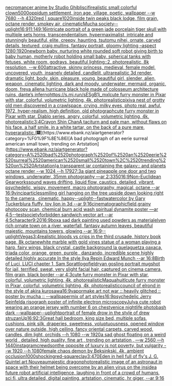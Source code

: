 [necromancer anime by Studio Ghibli](https://www.ebank.nz/aiartgenerator?category=necromancer%2520anime%2520by%2520Studio%2520Ghibli)[scifi](https://www.ebank.nz/aiartgenerator?category=scifi)[realistic small colorful clown](https://www.ebank.nz/aiartgenerator?category=realistic%2520small%2520colorful%2520clown)[5000](https://www.ebank.nz/aiartgenerator?category=5000)[oppidum settlement, iron age, village, poetic, wallpaper --w 7680 --h 4320](https://www.ebank.nz/aiartgenerator?category=oppidum%2520settlement%2C%2520iron%2520age%2C%2520village%2C%2520poetic%2C%2520wallpaper%2520--w%25207680%2520--h%25204320)[red | square](https://www.ebank.nz/aiartgenerator?category=red%2520%7C%2520square)[1020](https://www.ebank.nz/aiartgenerator?category=1020)[inside twin peaks black lodge, film grain, octane render, smokey air, cinematic](https://www.ebank.nz/aiartgenerator?category=inside%2520twin%2520peaks%2520black%2520lodge%2C%2520film%2520grain%2C%2520octane%2520render%2C%2520smokey%2520air%2C%2520cinematic)[Mucha,](https://www.ebank.nz/aiartgenerator?category=Mucha%2C)[society](https://www.ebank.nz/aiartgenerator?category=society)[--uplight](https://www.ebank.nz/aiartgenerator?category=--uplight)[16:9](https://www.ebank.nz/aiartgenerator?category=16%3A9)[11:14](https://www.ebank.nz/aiartgenerator?category=11%3A14)[9:16](https://www.ebank.nz/aiartgenerator?category=9%3A16)[intricate portrait of a green jade porcelain tiger skull with multiple sets horns, transcendentalism, hypermaximalist, intricate and stunningly beautiful, elite, creepy, haunting, tsutomu nihei, ornate, carved details, textured, craig mullins, fantasy portrait, gloomy lighting –aspect 1280:1920](https://www.ebank.nz/aiartgenerator?category=intricate%2520portrait%2520of%2520a%2520green%2520jade%2520porcelain%2520tiger%2520skull%2520with%2520multiple%2520sets%2520horns%2C%2520transcendentalism%2C%2520hypermaximalist%2C%2520intricate%2520and%2520stunningly%2520beautiful%2C%2520elite%2C%2520creepy%2C%2520haunting%2C%2520tsutomu%2520nihei%2C%2520ornate%2C%2520carved%2520details%2C%2520textured%2C%2520craig%2520mullins%2C%2520fantasy%2520portrait%2C%2520gloomy%2520lighting%2520%E2%80%93aspect%25201280%3A1920)[newborn baby, nurturing white rounded soft robot giving birth to baby human, motherly robot holding small baby, spherical tanks with fetuses, white room, godrays, beautiful lighting::2, photorealistic, 8k resolution, --w 600](https://www.ebank.nz/aiartgenerator?category=newborn%2520baby%2C%2520nurturing%2520white%2520rounded%2520soft%2520robot%2520giving%2520birth%2520to%2520baby%2520human%2C%2520motherly%2520robot%2520holding%2520small%2520baby%2C%2520spherical%2520tanks%2520with%2520fetuses%2C%2520white%2520room%2C%2520godrays%2C%2520beautiful%2520lighting%3A%3A2%2C%2520photorealistic%2C%25208k%2520resolution%2C%2520--w%2520600)[attractive, skinny princess, medieval, female model, uncovered, youth, insanely detailed, candlelit, ultrarealistic 3d render, dramatic light, body, skin, pleasure, young, beautiful girl, slender, alien, weapon, cinematic lighting, dark and moody, underwater, mermaid, organic, doom, freya allen](https://www.ebank.nz/aiartgenerator?category=attractive%2C%2520skinny%2520princess%2C%2520medieval%2C%2520female%2520model%2C%2520uncovered%2C%2520youth%2C%2520insanely%2520detailed%2C%2520candlelit%2C%2520ultrarealistic%25203d%2520render%2C%2520dramatic%2520light%2C%2520body%2C%2520skin%2C%2520pleasure%2C%2520young%2C%2520beautiful%2520girl%2C%2520slender%2C%2520alien%2C%2520weapon%2C%2520cinematic%2520lighting%2C%2520dark%2520and%2520moody%2C%2520underwater%2C%2520mermaid%2C%2520organic%2C%2520doom%2C%2520freya%2520allen)[a hurricane black hole made of colosseum architecture ruins, dante’s inferno](https://www.ebank.nz/aiartgenerator?category=a%2520hurricane%2520black%2520hole%2520made%2520of%2520colosseum%2520architecture%2520ruins%2C%2520dante%E2%80%99s%2520inferno)[<https://s.mj.run/sESgB1j_mxI>](https://www.ebank.nz/aiartgenerator?category=%3Chttps%3A//s.mj.run/sESgB1j_mxI%3E)[cute furry monster in Pixar with star, colorful, volumetric lighting, 4k, photorealistic](https://www.ebank.nz/aiartgenerator?category=cute%2520furry%2520monster%2520in%2520Pixar%2520with%2520star%2C%2520colorful%2C%2520volumetric%2520lighting%2C%25204k%2C%2520photorealistic)[pixiv](https://www.ebank.nz/aiartgenerator?category=pixiv)[a nest of grotty old men discovered in a crawlspace, crying, milky eyes, photo real, awful, 1972, hyper-realism, high definition, old photograph](https://www.ebank.nz/aiartgenerator?category=a%2520nest%2520of%2520grotty%2520old%2520men%2520discovered%2520in%2520a%2520crawlspace%2C%2520crying%2C%2520milky%2520eyes%2C%2520photo%2520real%2C%2520awful%2C%25201972%2C%2520hyper-realism%2C%2520high%2520definition%2C%2520old%2520photograph)[cute furry monster in Pixar with star, Diablo series, angry, colorful, volumetric lighting, 4k, photorealistic](https://www.ebank.nz/aiartgenerator?category=cute%2520furry%2520monster%2520in%2520Pixar%2520with%2520star%2C%2520Diablo%2520series%2C%2520angry%2C%2520colorful%2C%2520volumetric%2520lighting%2C%25204k%2C%2520photorealistic)[3:4](https://www.ebank.nz/aiartgenerator?category=3%3A4)[Crayon Shin Chan](https://www.ebank.nz/aiartgenerator?category=Crayon%2520Shin%2520Chan)[A taciturn and pale man, without flaws on his face, a half smile, in a white tartar, on the back of a pure mare, hyperaralistic.](https://www.ebank.nz/aiartgenerator?category=A%2520taciturn%2520and%2520pale%2520man%2C%2520without%2520flaws%2520on%2520his%2520face%2C%2520a%2520half%2520smile%2C%2520in%2520a%2520white%2520tartar%2C%2520on%2520the%2520back%2520of%2520a%2520pure%2520mare%2C%2520hyperaralistic.)[🎆](https://www.ebank.nz/aiartgenerator?category=%F0%9F%8E%86)[A bad photograph of an eerie surreal american small town, trending on Artstation](https://www.ebank.nz/aiartgenerator?category=A%2520bad%2520photograph%2520of%2520an%2520eerie%2520surreal%2520american%2520small%2520town%2C%2520trending%2520on%2520Artstation)[a transparent jar containing the galaxy:: and planets octane render --w 1024 --h 1792](https://www.ebank.nz/aiartgenerator?category=a%2520transparent%2520jar%2520containing%2520the%2520galaxy%3A%3A%2520and%2520planets%2520octane%2520render%2520--w%25201024%2520--h%25201792)[7:3](https://www.ebank.nz/aiartgenerator?category=7%3A3)[a giant pineapple one door and two windows, underwater, 35mm photography —ar 2:3](https://www.ebank.nz/aiartgenerator?category=a%2520giant%2520pineapple%2520one%2520door%2520and%2520two%2520windows%2C%2520underwater%2C%252035mm%2520photography%2520%E2%80%94ar%25202%3A3)[350](https://www.ebank.nz/aiartgenerator?category=350)[16:9](https://www.ebank.nz/aiartgenerator?category=16%3A9)[Non-Euclidean Gearworks](https://www.ebank.nz/aiartgenerator?category=Non-Euclidean%2520Gearworks)[sound waves drifting, liquid flow, caustics, detailed, vibrant, psychedelic, wispy, movement, macro photography, magical, octane --ar 16:9](https://www.ebank.nz/aiartgenerator?category=sound%2520waves%2520drifting%2C%2520liquid%2520flow%2C%2520caustics%2C%2520detailed%2C%2520vibrant%2C%2520psychedelic%2C%2520wispy%2C%2520movement%2C%2520macro%2520photography%2C%2520magical%2C%2520octane%2520--ar%252016%3A9)[vinci](https://www.ebank.nz/aiartgenerator?category=vinci)[particles](https://www.ebank.nz/aiartgenerator?category=particles)[smiling girl hanging on the tree upside down looking right to the camera , cinematic, happy](https://www.ebank.nz/aiartgenerator?category=smiling%2520girl%2520hanging%2520on%2520the%2520tree%2520upside%2520down%2520looking%2520right%2520to%2520the%2520camera%2520%2C%2520cinematic%2C%2520happy)[--uplight](https://www.ebank.nz/aiartgenerator?category=--uplight)[--fast](https://www.ebank.nz/aiartgenerator?category=--fast)[watercolor by Gary Tucker](https://www.ebank.nz/aiartgenerator?category=watercolor%2520by%2520Gary%2520Tucker)[blur](https://www.ebank.nz/aiartgenerator?category=blur)[a fluffy, toy lion in 3d --ar 9:16](https://www.ebank.nz/aiartgenerator?category=a%2520fluffy%2C%2520toy%2520lion%2520in%25203d%2520--ar%25209%3A16)[cinematographic](https://www.ebank.nz/aiartgenerator?category=cinematographic)[field,](https://www.ebank.nz/aiartgenerator?category=field%2C)[grainy photocopy scan, chemical burn acid wash spiritual dynamite poster —ar 4:5](https://www.ebank.nz/aiartgenerator?category=grainy%2520photocopy%2520scan%2C%2520chemical%2520burn%2520acid%2520wash%2520spiritual%2520dynamite%2520poster%2520%E2%80%94ar%25204%3A5)[--test](https://www.ebank.nz/aiartgenerator?category=--test)[society](https://www.ebank.nz/aiartgenerator?category=society)[forbidden sandwich vector art --ar 4:5](https://www.ebank.nz/aiartgenerator?category=forbidden%2520sandwich%2520vector%2520art%2520--ar%25204%3A5)[character](https://www.ebank.nz/aiartgenerator?category=character)[9:20](https://www.ebank.nz/aiartgenerator?category=9%3A20)[16:9](https://www.ebank.nz/aiartgenerator?category=16%3A9)[box](https://www.ebank.nz/aiartgenerator?category=box)[a sad dark painting used powders as material](https://www.ebank.nz/aiartgenerator?category=a%2520sad%2520dark%2520painting%2520used%2520powders%2520as%2520material)[elven rich ornate town on a river, waterfall, fantasy autumn leaves, beautiful majestic, mountains towers, glowing --ar 16:9](https://www.ebank.nz/aiartgenerator?category=elven%2520rich%2520ornate%2520town%2520on%2520a%2520river%2C%2520waterfall%2C%2520fantasy%2520autumn%2520leaves%2C%2520beautiful%2520majestic%2C%2520mountains%2520towers%2C%2520glowing%2520--ar%252016%3A9)[--uplight](https://www.ebank.nz/aiartgenerator?category=--uplight)[Vegas](https://www.ebank.nz/aiartgenerator?category=Vegas)[3:4](https://www.ebank.nz/aiartgenerator?category=3%3A4)[realistic,](https://www.ebank.nz/aiartgenerator?category=realistic%2C)[bloods vs crips in the third crusade, history book page, 8k octane](https://www.ebank.nz/aiartgenerator?category=bloods%2520vs%2520crips%2520in%2520the%2520third%2520crusade%2C%2520history%2520book%2520page%2C%25208k%2520octane)[white marble with gold vines statue of a woman playing a harp, fairy wings, black crystal, castle background la guelaguetza oaxaca, triada color, orange, green, purple,, danzando, incredible scene highly detailed highly accurate In the style Ilya Repin Edward Munch --ar 16:8](https://www.ebank.nz/aiartgenerator?category=white%2520marble%2520with%2520gold%2520vines%2520statue%2520of%2520a%2520woman%2520playing%2520a%2520harp%2C%2520fairy%2520wings%2C%2520black%2520crystal%2C%2520castle%2520background%2520la%2520guelaguetza%2520oaxaca%2C%2520triada%2520color%2C%2520orange%2C%2520green%2C%2520purple%2C%2C%2520danzando%2C%2520incredible%2520scene%2520highly%2520detailed%2520highly%2520accurate%2520In%2520the%2520style%2520Ilya%2520Repin%2520Edward%2520Munch%2520--ar%252016%3A8)[Birth of Luci, LUCI chapter 1, Sam Spratt](https://www.ebank.nz/aiartgenerator?category=Birth%2520of%2520Luci%2C%2520LUCI%2520chapter%25201%2C%2520Sam%2520Spratt)[logo](https://www.ebank.nz/aiartgenerator?category=logo)[field](https://www.ebank.nz/aiartgenerator?category=field)[ryan gosling portrait mugshot for jail, terrified, sweat, very slight facial hair, captured on cinema camera, film grain, black border --ar 4:3](https://www.ebank.nz/aiartgenerator?category=ryan%2520gosling%2520portrait%2520mugshot%2520for%2520jail%2C%2520terrified%2C%2520sweat%2C%2520very%2520slight%2520facial%2520hair%2C%2520captured%2520on%2520cinema%2520camera%2C%2520film%2520grain%2C%2520black%2520border%2520--ar%25204%3A3)[cute furry monster in Pixar with star, colorful, volumetric lighting, 4k, photorealistic](https://www.ebank.nz/aiartgenerator?category=cute%2520furry%2520monster%2520in%2520Pixar%2520with%2520star%2C%2520colorful%2C%2520volumetric%2520lighting%2C%25204k%2C%2520photorealistic)[Maquahuitl](https://www.ebank.nz/aiartgenerator?category=Maquahuitl)[cute furry monster in Pixar, colorful, volumetric lighting, 4k, photorealistic](https://www.ebank.nz/aiartgenerator?category=cute%2520furry%2520monster%2520in%2520Pixar%2C%2520colorful%2C%2520volumetric%2520lighting%2C%25204k%2C%2520photorealistic)[council of elrond in the style of akira kurosawa](https://www.ebank.nz/aiartgenerator?category=council%2520of%2520elrond%2520in%2520the%2520style%2520of%2520akira%2520kurosawa)[16:9](https://www.ebank.nz/aiartgenerator?category=16%3A9)[vapor](https://www.ebank.nz/aiartgenerator?category=vapor)[make art not war :: heavily glitched :: poster by mucha :: --wallpaper](https://www.ebank.nz/aiartgenerator?category=make%2520art%2520not%2520war%2520%3A%3A%2520heavily%2520glitched%2520%3A%3A%2520poster%2520by%2520mucha%2520%3A%3A%2520--wallpaper)[mix of art styles](https://www.ebank.nz/aiartgenerator?category=mix%2520of%2520art%2520styles)[16:9](https://www.ebank.nz/aiartgenerator?category=16%3A9)[psychedelic Jerry Seinfeld](https://www.ebank.nz/aiartgenerator?category=psychedelic%2520Jerry%2520Seinfeld)[a risograph poster of infinite electron microscopy](https://www.ebank.nz/aiartgenerator?category=a%2520risograph%2520poster%2520of%2520infinite%2520electron%2520microscopy)[July](https://www.ebank.nz/aiartgenerator?category=July)[a cute robot wearing an orange jersey with number 6 on chest](https://www.ebank.nz/aiartgenerator?category=a%2520cute%2520robot%2520wearing%2520an%2520orange%2520jersey%2520with%2520number%25206%2520on%2520chest)[venice nightlife photobash dark --wallpaper](https://www.ebank.nz/aiartgenerator?category=venice%2520nightlife%2520photobash%2520dark%2520--wallpaper)[--uplight](https://www.ebank.nz/aiartgenerator?category=--uplight)[portrait of female drow in the style of drew struzan](https://www.ebank.nz/aiartgenerator?category=portrait%2520of%2520female%2520drow%2520in%2520the%2520style%2520of%2520drew%2520struzan)[Up](https://www.ebank.nz/aiartgenerator?category=Up)[16:9](https://www.ebank.nz/aiartgenerator?category=16%3A9)[2:3](https://www.ebank.nz/aiartgenerator?category=2%3A3)[Great hall bedroom, king size bed, multiple sofas, cushions, pink silk, draperies, sweetness, voluptuousness, opened window over nature outside, high ceiling, fancy oriental carpets, carved wood, candles, dim light, orchids --h 1080 --w 1920](https://www.ebank.nz/aiartgenerator?category=Great%2520hall%2520bedroom%2C%2520king%2520size%2520bed%2C%2520multiple%2520sofas%2C%2520cushions%2C%2520pink%2520silk%2C%2520draperies%2C%2520sweetness%2C%2520voluptuousness%2C%2520opened%2520window%2520over%2520nature%2520outside%2C%2520high%2520ceiling%2C%2520fancy%2520oriental%2520carpets%2C%2520carved%2520wood%2C%2520candles%2C%2520dim%2520light%2C%2520orchids%2520--h%25201080%2520--w%25201920)[a sad ghost floating on a weird world , detailed, high quality, fine art , trending on artstation , —w 2560 —h 1440](https://www.ebank.nz/aiartgenerator?category=a%2520sad%2520ghost%2520floating%2520on%2520a%2520weird%2520world%2520%2C%2520detailed%2C%2520high%2520quality%2C%2520fine%2520art%2520%2C%2520trending%2520on%2520artstation%2520%2C%2520%E2%80%94w%25202560%2520%E2%80%94h%25201440)[instagram](https://www.ebank.nz/aiartgenerator?category=instagram)[crewdson](https://www.ebank.nz/aiartgenerator?category=crewdson)[the opposite of luxury is not poverty, but vulgarity --w 1920 --h 1080](https://www.ebank.nz/aiartgenerator?category=the%2520opposite%2520of%2520luxury%2520is%2520not%2520poverty%2C%2520but%2520vulgarity%2520--w%25201920%2520--h%25201080)[female chaos demon by Beksinkski, 4k, ambient occlusion](https://www.ebank.nz/aiartgenerator?category=female%2520chaos%2520demon%2520by%2520Beksinkski%2C%25204k%2C%2520ambient%2520occlusion)[1000](https://www.ebank.nz/aiartgenerator?category=1000)[shocking](https://www.ebank.nz/aiartgenerator?category=shocking)[red-square](https://www.ebank.nz/aiartgenerator?category=red-square)[clay](https://www.ebank.nz/aiartgenerator?category=clay)[3:4](https://www.ebank.nz/aiartgenerator?category=3%3A4)[70](https://www.ebank.nz/aiartgenerator?category=70)[Eden in hell full of fly's J. G. Quintel art Nouveau](https://www.ebank.nz/aiartgenerator?category=Eden%2520in%2520hell%2520full%2520of%2520fly%27s%2520J.%2520G.%2520Quintel%2520art%2520Nouveau)[majestic dragon](https://www.ebank.nz/aiartgenerator?category=majestic%2520dragon)[photorealistic image of an astronaut in space with their helmet being overcome by an alien virus on the inside](https://www.ebank.nz/aiartgenerator?category=photorealistic%2520image%2520of%2520an%2520astronaut%2520in%2520space%2520with%2520their%2520helmet%2520being%2520overcome%2520by%2520an%2520alien%2520virus%2520on%2520the%2520inside)[a future robot artificial intelligence, laughing in front of a crowd of humans, sci fi, ultra detailed, digital painting, artstation, cinematic, hr giger, --ar 9:16](https://www.ebank.nz/aiartgenerator?category=a%2520future%2520robot%2520artificial%2520intelligence%2C%2520laughing%2520in%2520front%2520of%2520a%2520crowd%2520of%2520humans%2C%2520sci%2520fi%2C%2520ultra%2520detailed%2C%2520digital%2520painting%2C%2520artstation%2C%2520cinematic%2C%2520hr%2520giger%2C%2520--ar%25209%3A16)